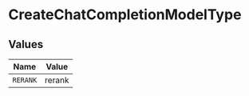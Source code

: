 # CreateChatCompletionModelType


## Values

| Name     | Value    |
| -------- | -------- |
| `RERANK` | rerank   |